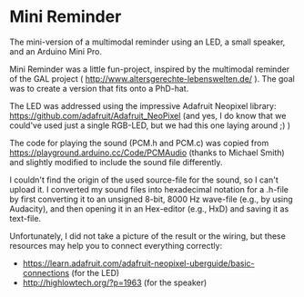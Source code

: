# Mini Reminder
The mini-version of a multimodal reminder using an LED, a small speaker, and an Arduino Mini Pro.

Mini Reminder was a little fun-project, inspired by the multimodal reminder of the GAL project ( http://www.altersgerechte-lebenswelten.de/ ). 
The goal was to create a version that fits onto a PhD-hat. 

The LED was addressed using the impressive Adafruit Neopixel library: https://github.com/adafruit/Adafruit_NeoPixel
(and yes, I do know that we could've used just a single RGB-LED, but we had this one laying around ;) )

The code for playing the sound (PCM.h and PCM.c) was copied from https://playground.arduino.cc/Code/PCMAudio (thanks to Michael Smith) and slightly modified to include the sound file differently.

I couldn't find the origin of the used source-file for the sound, so I can't upload it. I converted my sound files into hexadecimal notation for a .h-file by first converting it to an unsigned 8-bit, 8000 Hz wave-file (e.g., by using Audacity), and then opening it in an Hex-editor (e.g., HxD)  and saving it as text-file. 

Unfortunately, I did not take a picture of the result or the wiring, but these resources may help you to connect everything correctly: 
* https://learn.adafruit.com/adafruit-neopixel-uberguide/basic-connections (for the LED)
* http://highlowtech.org/?p=1963 (for the speaker)
